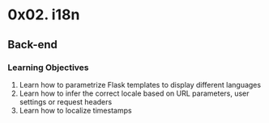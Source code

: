 # 0x02. i18n
## Back-end

### Learning Objectives
1. Learn how to parametrize Flask templates to display different languages
2. Learn how to infer the correct locale based on URL parameters, user settings or request headers
3. Learn how to localize timestamps
